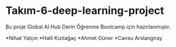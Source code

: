 # Takım-6-deep-learning-project


Bu proje Global AI Hub Derin Öğrenme Bootcamp için hazırlanmıştır.

*Nihat Yalçın
*Halil Kızılağaç
*Ahmet Güner
*Cansu Arslangiray
